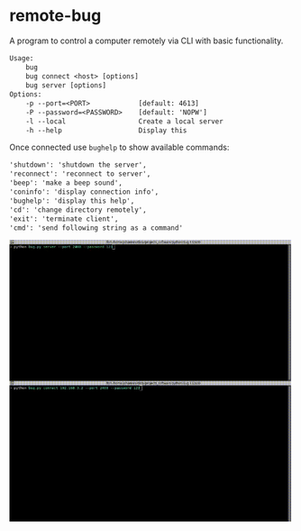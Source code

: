 # remote-bug
A program to control a computer remotely via CLI with basic functionality.

```
Usage:
    bug
    bug connect <host> [options]
    bug server [options]
Options:
    -p --port=<PORT>            [default: 4613]
    -P --password=<PASSWORD>    [default: 'NOPW']
    -l --local                  Create a local server
    -h --help                   Display this
```

Once connected use `bughelp` to show available commands:
```
'shutdown': 'shutdown the server',
'reconnect': 'reconnect to server',
'beep': 'make a beep sound',
'coninfo': 'display connection info',
'bughelp': 'display this help',
'cd': 'change directory remotely',
'exit': 'terminate client',
'cmd': 'send following string as a command'
  ```
  
<img src="remote-bug.gif" alt="gif" width="500"/>
